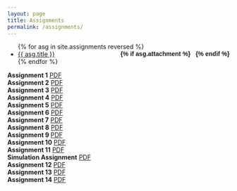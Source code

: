 ```yaml
---
layout: page
title: Assignments
permalink: /assignments/
---
```


<ul id="archive">
{% for asg in site.assignments reversed %}
      <li class="archiveposturl" style="background: transparent">
        <span><a href="{{ asg.url | prepend: site.baseurl}}">{{ asg.title }}</a></span>
<strong style="font-size:100%; font-family: 'Titillium Web', sans-serif; float:right">
<a title="Download problems (pdf)" href="{{ asg.pdf | prepend: site.baseurl }}"><i class="fas fa-file-pdf"></i></a> 
{% if asg.attachment %}
&nbsp; <a title="Download attachments (zip)" href="{{ asg.attachment | prepend: site.baseurl }}"><i class="fas fa-file-archive"></i></a>
{% endif %}
</strong> 
      </li>
{% endfor %}
</ul>

<strong>Assignment 1</strong>
<a href="https://quera.ir/course/assignments/10484/get_pdf_file">PDF</a>
<br>
<strong>Assignment 2</strong>
<a href= "https://quera.ir/course/assignments/10574/get_pdf_file">PDF</a>
<br> 
<strong>Assignment 3</strong>
<a href="https://quera.ir/course/assignments/10751/get_pdf_file">PDF</a>
<br> 
<strong>Assignment 4</strong>
<a href="https://quera.ir/course/assignments/10894/get_pdf_file">PDF</a>
<br> 
<strong>Assignment 5</strong>
<a href="https://quera.ir/course/assignments/11189/get_pdf_file">PDF</a>
<br> 
<strong>Assignment 6</strong>
<a href="https://quera.ir/course/assignments/11360/get_pdf_file ">PDF</a>
<br> 
<strong>Assignment 7</strong>
<a href="https://quera.ir/course/assignments/11611/get_pdf_file">PDF</a>
<br> 
<strong>Assignment 8</strong>
<a href="https://quera.ir/course/assignments/12045/get_pdf_file">PDF</a>
<br> 
<strong>Assignment 9 </strong>
<a href="https://quera.ir/course/assignments/12329/get_pdf_file">PDF</a>
<br> 
<strong>Assignment 10</strong>
<a href="https://quera.ir/course/assignments/12551/get_pdf_file">PDF</a>
<br> 
<strong>Assignment 11</strong>
<a href="https://quera.ir/course/assignments/12816/get_pdf_file">PDF</a>
<br> 
<strong>Simulation Assignment</strong>
<a href="https://quera.ir/course/assignments/12553/get_pdf_file">PDF</a>
<br> 
<strong>Assignment 12</strong>
<a href="https://quera.ir/course/assignments/13097/get_pdf_file">PDF</a>
<br> 
<strong>Assignment 13</strong>
<a href="https://quera.ir/course/assignments/13251/get_pdf_file">PDF</a>
<br> 
<strong>Assignment 14</strong>
<a href="https://quera.ir/course/assignments/13457/get_pdf_file">PDF</a>

